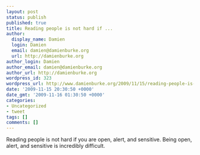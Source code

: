 ```yaml
---
layout: post
status: publish
published: true
title: Reading people is not hard if ...
author:
  display_name: Damien
  login: Damien
  email: damien@damienburke.org
  url: http://damienburke.org
author_login: Damien
author_email: damien@damienburke.org
author_url: http://damienburke.org
wordpress_id: 323
wordpress_url: http://www.damienburke.org/2009/11/15/reading-people-is-not-hard-if-2/
date: '2009-11-15 20:30:50 +0000'
date_gmt: '2009-11-16 01:30:50 +0000'
categories:
- Uncategorized
- tweet
tags: []
comments: []
---
```

<p>Reading people is not hard if you are open, alert, and sensitive. Being open, alert, and sensitive is incredibly difficult.</p>
